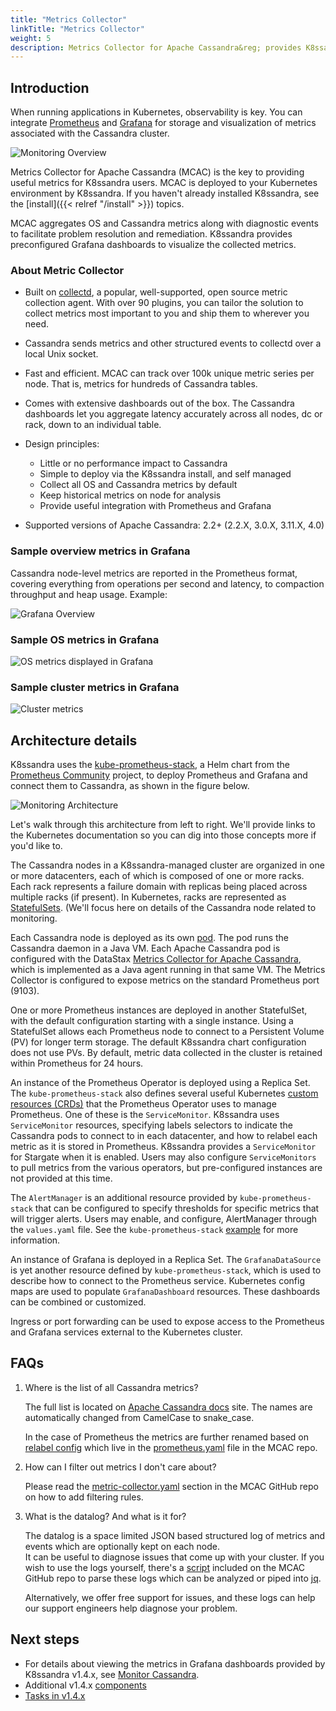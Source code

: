 ```yaml
---
title: "Metrics Collector"
linkTitle: "Metrics Collector"
weight: 5
description: Metrics Collector for Apache Cassandra&reg; provides K8ssandra Operator monitoring capabilities.
---
```


## Introduction

When running applications in Kubernetes, observability is key. You can integrate [Prometheus](http://prometheus.io) and [Grafana](http://grafana.com) for storage and visualization of metrics associated with the Cassandra cluster.

![Monitoring Overview](monitoring-overview.png)

Metrics Collector for Apache Cassandra (MCAC) is the key to providing useful metrics for K8ssandra users. MCAC is deployed to your Kubernetes environment by K8ssandra. If you haven't already installed K8ssandra, see the [install]({{< relref "/install" >}}) topics.

MCAC aggregates OS and Cassandra metrics along with diagnostic events to facilitate problem resolution and remediation. K8ssandra provides preconfigured Grafana dashboards to visualize the collected metrics. 

### About Metric Collector 

* Built on [collectd](https://collectd.org), a popular, well-supported, open source metric collection agent. With over 90 plugins, you can tailor the solution to collect metrics most important to you and ship them to wherever you need.

* Cassandra sends metrics and other structured events to collectd over a local Unix socket.  

* Fast and efficient. MCAC can track over 100k unique metric series per node. That is, metrics for hundreds of Cassandra tables.

* Comes with extensive dashboards out of the box. The Cassandra dashboards let you aggregate latency accurately across all nodes, dc or rack, down to an individual table.  

* Design principles:
  * Little or no performance impact to Cassandra
  * Simple to deploy via the K8ssandra install, and self managed
  * Collect all OS and Cassandra metrics by default
  * Keep historical metrics on node for analysis
  * Provide useful integration with Prometheus and Grafana

* Supported versions of Apache Cassandra: 2.2+ (2.2.X, 3.0.X, 3.11.X, 4.0) 

### Sample overview metrics in Grafana

Cassandra node-level metrics are reported in the Prometheus format, covering everything from operations per second and latency, to compaction throughput and heap usage. Example:

![Grafana Overview](grafana-overview.png)

### Sample OS metrics in Grafana

![OS metrics displayed in Grafana](grafana-os-metrics.png)

### Sample cluster metrics in Grafana

![Cluster metrics ](grafana-cluster-metrics.png)

## Architecture details

K8ssandra uses the [kube-prometheus-stack](https://github.com/prometheus-community/helm-charts/tree/main/charts/kube-prometheus-stack), a Helm chart from the [Prometheus Community](https://prometheus.io/community/) project, to deploy Prometheus and Grafana and connect them to Cassandra, as shown in the figure below.

![Monitoring Architecture](monitoring-architecture.png)

Let's walk through this architecture from left to right. We'll provide links to the Kubernetes documentation so you can dig into those concepts more if you'd like to.

The Cassandra nodes in a K8ssandra-managed cluster are organized in one or more datacenters, each of which is composed of one or more racks. Each rack represents a failure domain with replicas being placed across multiple racks (if present). In Kubernetes, racks are represented as [StatefulSets](https://kubernetes.io/docs/concepts/workloads/controllers/statefulset/). (We'll focus here on details of the Cassandra node related to monitoring. 

Each Cassandra node is deployed as its own [pod](https://kubernetes.io/docs/concepts/workloads/pods/). The pod runs the Cassandra daemon in a Java VM. Each Apache Cassandra pod is configured with the DataStax [Metrics Collector for Apache Cassandra](https://github.com/datastax/metric-collector-for-apache-cassandra), which is implemented as a Java agent running in that same VM. The Metrics Collector is configured to expose metrics on the standard Prometheus port (9103).

One or more Prometheus instances are deployed in another StatefulSet, with the default configuration starting with a single instance. Using a StatefulSet allows each Prometheus node to connect to a Persistent Volume (PV) for longer term storage. The default K8ssandra chart configuration does not use PVs. By default, metric data collected in the cluster is retained within Prometheus for 24 hours.

An instance of the Prometheus Operator is deployed using a Replica Set. The `kube-prometheus-stack` also defines several useful Kubernetes [custom resources (CRDs)](https://kubernetes.io/docs/concepts/extend-kubernetes/api-extension/custom-resources/) that the Prometheus Operator uses to manage Prometheus. One of these is the `ServiceMonitor`. K8ssandra uses `ServiceMonitor` resources, specifying labels selectors to indicate the Cassandra pods to connect to in each datacenter, and how to relabel each metric as it is stored in Prometheus. K8ssandra provides a `ServiceMonitor` for Stargate when it is enabled. Users may also configure `ServiceMonitors` to pull metrics from the various operators, but pre-configured instances are not provided at this time.

The `AlertManager` is an additional resource provided by `kube-prometheus-stack` that can be configured to specify thresholds for specific metrics that will trigger alerts. Users may enable, and configure, AlertManager through the `values.yaml` file. See the `kube-prometheus-stack` [example](https://github.com/prometheus-community/helm-charts/blob/main/charts/kube-prometheus-stack/values.yaml#L114-L595) for more information.
  
An instance of Grafana is deployed in a Replica Set. The `GrafanaDataSource` is yet another resource defined by `kube-prometheus-stack`, which is used to describe how to connect to the Prometheus service. Kubernetes config maps are used to populate `GrafanaDashboard` resources. These dashboards can be combined or customized.

Ingress or port forwarding can be used to expose access to the Prometheus and Grafana services external to the Kubernetes cluster.

## FAQs

  1. Where is the list of all Cassandra metrics?

     The full list is located on [Apache Cassandra docs](https://cassandra.apache.org/doc/latest/operating/metrics.html) site.
     The names are automatically changed from CamelCase to snake_case.

     In the case of Prometheus the metrics are further renamed based on [relabel config](https://prometheus.io/docs/prometheus/latest/configuration/configuration/#relabel_config) which live in the
     [prometheus.yaml](https://github.com/datastax/metric-collector-for-apache-cassandra/blob/master/dashboards/prometheus/prometheus.yaml) file in the MCAC repo.

  2. How can I filter out metrics I don't care about?

     Please read the [metric-collector.yaml](https://github.com/datastax/metric-collector-for-apache-cassandra/blob/master/config/metric-collector.yaml) section in the MCAC GitHub repo on how to add filtering rules.

  3. What is the datalog? And what is it for?

     The datalog is a space limited JSON based structured log of metrics and events which are optionally kept on each node.  
     It can be useful to diagnose issues that come up with your cluster.  If you wish to use the logs yourself, 
     there's a [script](https://github.com/datastax/metric-collector-for-apache-cassandra/blob/master/scripts/datalog-parser.py) included on the MCAC GitHub repo to parse these logs which can be analyzed or piped into [jq](https://stedolan.github.io/jq/).

     Alternatively, we offer free support for issues, and these logs can help our support engineers help diagnose your problem.

## Next steps

* For details about viewing the metrics in Grafana dashboards provided by K8ssandra v1.4.x, see [Monitor Cassandra](https://docs-v1.k8ssandra.io/tasks/monitor/).
* Additional v1.4.x [components](https://docs-staging-v1.k8ssandra.io/components/)
* [Tasks in v1.4.x](https://docs-staging-v1.k8ssandra.io/tasks)
